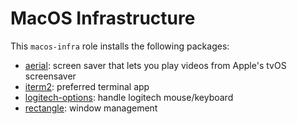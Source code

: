 # MacOS Infrastructure

This `macos-infra` role installs the following packages:

- [aerial](https://aerialscreensaver.github.io/): screen saver that lets you play videos from Apple's tvOS screensaver
- [iterm2](https://iterm2.com/): preferred terminal app
- [logitech-options](https://support.logitech.com/software/options): handle logitech mouse/keyboard
- [rectangle](https://rectangleapp.com/): window management
